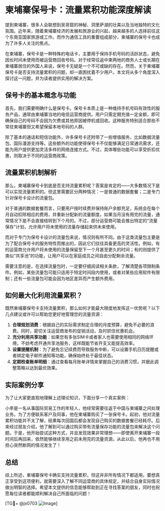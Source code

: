 # 柬埔寨保号卡：流量累积功能深度解读

提到柬埔寨，很多人会联想到吴哥窟的神秘、洞里萨湖的壮美以及当地独特的文化氛围。近年来，随着柬埔寨经济的发展和旅游业的兴起，越来越多的人选择前往这个东南亚国家旅游或工作。而作为通信工具的重要组成部分，柬埔寨的保号卡也成为了许多人关注的焦点。

在柬埔寨，保号卡是一种特殊的电话卡，主要用于保持手机号码的活跃状态，避免因长时间未使用而被运营商回收号码。对于经常往返中柬两地的商务人士或长期在柬埔寨居住的外国人来说，保号卡无疑是一个不可或缺的存在。然而，关于柬埔寨保号卡是否支持流量累积的问题，却一直困扰着不少用户。本文将从多个角度深入探讨这一问题，并为读者提供实用的解决方案。

## 保号卡的基本概念与功能

首先，我们需要明确什么是保号卡。保号卡本质上是一种维持手机号码有效性的服务产品，通常由柬埔寨当地的电信运营商提供。用户只需定期充值一定金额，即可确保自己的号码不会因为欠费或其他原因被停机或回收。这种服务特别适合那些不常驻柬埔寨但又希望保留本地号码的人群。

除了基本的通话和短信功能外，许多保号卡还附带了一些增值服务，比如数据流量包、国际漫游支持等。这些额外的功能使得保号卡不仅能够满足日常通讯需求，还能为用户提供更加灵活多样的网络连接方式。不过，具体哪些功能可以享受折扣优惠，则取决于不同的运营商政策。

## 流量累积机制解析

那么，柬埔寨保号卡到底是否支持流量累积呢？答案是肯定的——大多数情况下是可以实现流量累积的。但这里需要区分两种情况：一是普通的数据套餐；二是专门针对保号卡设计的流量包。

对于普通的数据套餐而言，只要用户按时续费并保持账户余额充足，系统会在每个月自动扣除相应的费用，并重新分配新的流量额度。如果当月没有用完的流量，通常情况下是不会直接结转到下个月的。不过，部分运营商可能会推出特定的“流量保存”计划，允许用户将未使用的流量存储起来供未来使用。

而对于专门为保号卡设计的流量包来说，情况则有所不同。由于这类流量包主要是为了配合保号卡的服务特性而推出的，因此它们往往具备更高的灵活性。例如，有的运营商允许用户将未使用的流量保留至下一个月甚至更久的时间；有的则提供了类似“共享池”的功能，让用户可以在家庭成员之间自由分配剩余流量。

需要注意的是，在选择流量包时，一定要仔细阅读相关条款，了解清楚各项限制条件。例如，某些流量包可能只适用于特定时间段内使用，或者对某些应用软件有限制；还有一些流量包可能会因为地区差异而产生额外费用。

## 如何最大化利用流量累积？

既然柬埔寨保号卡支持流量累积，那么如何才能最大限度地发挥这一优势呢？以下几点建议或许可以帮助您更好地管理您的流量资源：

1. **合理规划消费**：根据自己的实际需求制定合理的月度预算，避免不必要的浪费。同时，密切关注运营商发布的促销活动，及时抓住优惠机会。
2. **充分利用共享功能**：如果您有多张SIM卡或者家人也需要使用相同的网络环境，不妨考虑开通共享池服务，这样既能节省开支又能提高效率。
3. **设置提醒机制**：为了避免忘记续费而导致服务中断，可以设置手机日历提醒或者绑定电子邮件通知等功能，确保始终处于最佳状态。
4. **定期检查账单明细**：通过查看每月账单详情来掌握自己的消费习惯，并据此调整策略以达到最优效果。

## 实际案例分享

为了让大家更直观地理解上述理论知识，下面分享一个真实案例：

小李是一名从事国际贸易工作的年轻人，他经常需要往返于中国与柬埔寨之间处理业务。为了方便联系客户及同事，他在柬埔寨购买了一张保号卡。起初，他对流量累积功能并不太了解，结果每次回国后都会发现自己购买的数据套餐已经耗尽。后来经过朋友介绍，他了解到可以通过购买带有流量保存功能的流量包来解决这个问题。于是，他开始尝试这种方式，并且发现效果非常理想——即使离开柬埔寨一段时间后再回来，依然能够继续享用之前未用完的流量资源。从此以后，他再也不用担心突然断网的情况发生了！

## 总结

综上所述，柬埔寨保号卡确实支持流量累积，但这并非所有情况下都适用。要想真正享受到这项便利，就需要深入了解不同运营商的具体规定，并结合自身实际情况做出明智的选择。希望本文提供的信息能够帮助到正在寻找答案的朋友，同时也祝愿每位读者都能顺利解决自己所面临的问题！

[TG💪+ @jx0703 ![Image](https://github.com/user-attachments/assets/dbca1d08-cadb-493c-b0ec-ad6f7a83f270)]